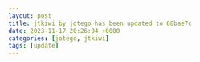 ```yaml
---
layout: post
title: jtkiwi by jotego has been updated to 88bae7c
date: 2023-11-17 20:26:04 +0000
categories: [jotego, jtkiwi]
tags: [update]
---
```


